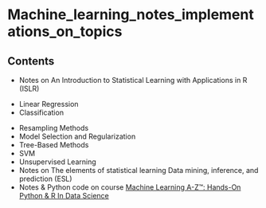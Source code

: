 # Machine_learning_notes_implementations_on_topics

## Contents

- Notes on An Introduction to Statistical Learning  with Applications in R (ISLR)
 *  Linear Regression
 * Classification
 - Resampling Methods
 - Model Selection and Regularization
 - Tree-Based Methods
 - SVM
 - Unsupervised Learning
- Notes on The elements of statistical learning Data mining, inference, and prediction (ESL)
- Notes & Python code on course [Machine Learning A-Z™: Hands-On Python & R In Data Science](https://www.udemy.com/machinelearning/)
